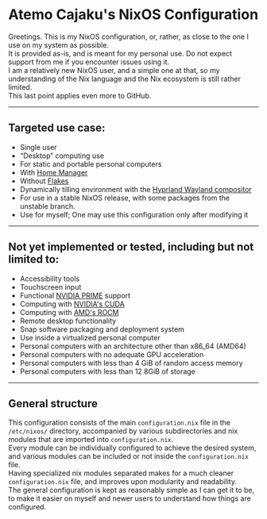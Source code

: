 # Atemo Cajaku's NixOS Configuration

Greetings. This is my NixOS configuration, or, rather, as close to the one I use on my system as possible. \
It is provided as-is, and is meant for my personal use. Do not expect support from me if you encounter issues using it. \
I am a relatively new NixOS user, and a simple one at that, so my understanding of the Nix language and the Nix ecosystem is still rather limited. \
This last point applies even more to GitHub.

---

## Targeted use case:
- Single user
- “Desktop” computing use
- For static and portable personal computers
- With [Home Manager](https://github.com/nix-community/home-manager)
- Without [Flakes](https://wiki.nixos.org/wiki/Flakes)
- Dynamically tilling environment with the [Hyprland Wayland compositor](https://github.com/hyprwm/Hyprland)
- For use in a stable NixOS release, with some packages from the unstable branch.
- Use for myself; One may use this configuration only after modifying it

---

## Not yet implemented or tested, including but not limited to:
- Accessibility tools
- Touchscreen input
- Functional [NVIDIA PRIME](https://wiki.nixos.org/wiki/Nvidia#Laptop_configuration:_hybrid_graphics_(Nvidia_Optimus_PRIME)) support
- Computing with [NVIDIA's CUDA](https://wiki.nixos.org/wiki/CUDA)
- Computing with [AMD's ROCM](https://wiki.nixos.org/wiki/AMD_GPU#HIP)
- Remote desktop functionality
- Snap software packaging and deployment system
- Use inside a virtualized personal computer
- Personal computers with an architecture other than x86_64 (AMD64)
- Personal computers with no adequate GPU acceleration
- Personal computers with less than 4 GiB of random access memory
- Personal computers with less than 12 8GiB of storage

---

## General structure
This configuration consists of the main `configuration.nix` file in the `/etc/nixos/` directory, accompanied by various subdirectories and nix modules that are imported into `configuration.nix`. \
Every module can be individually configured to achieve the desired system, and various modules can be included or not inside the `configuration.nix` file. \
Having specialized nix modules separated makes for a much cleaner `configuration.nix` file, and improves upon modularity and readability. \
The general configuration is kept as reasonably simple as I can get it to be, to make it easier on myself and newer users to understand how things are configured.
